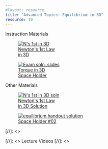 ```yaml
---
#layout: resource
title: "Advanced Topics: Equilibrium in 3D"
resource: 10
---
```


<div class="heading3"> Instruction Materials </div>

<div class="thumb_container">

  <a href="https://drive.google.com/file/d/191SNTErvAHvBfFHfK0g7V5mGDKcl7_Xb/view" target="_blank">
    <figure class="thumblink">
      <img class="thumblink-img-portrait" src="{{site.baseurl}}/images/thumbs/AT01.png" alt="N's 1st in 3D" >
      <figcaption class="thumblink-caption"> Newton's 1st Law <br> in 3D </figcaption>
    </figure>
  </a>


  <a href="https://drive.google.com/file/d/191SNTErvAHvBfFHfK0g7V5mGDKcl7_Xb/view" target="_blank">
    <figure class="thumblink">
      <img class="thumblink-img-portrait" src="{{site.baseurl}}/images/thumbs/E04b.png" alt="Exam soln. slides" >
      <figcaption class="thumblink-caption"> Torque in 3D <br> Space Holder </figcaption>
    </figure>
  </a>

</div>


<div class="heading3">
  Other Materials
</div>

<div class="thumb_container">

  <a href="https://drive.google.com/file/d/1YpX308a0refYi0ZVbFc_apTosdWzo03e/view" target="_blank">
    <figure class="thumblink">
      <img class="thumblink-img-portrait" src="{{site.baseurl}}/images/thumbs/AT01b.png" alt="N's 1st in 3D soln" >
      <figcaption class="thumblink-caption"> Newton's 1st Law <br> in 3D Solution </figcaption>
    </figure>
  </a>

  <a href="https://drive.google.com/file/d/14o9t6Edih6gGwP1kF6xjxoJ6STLLbK4l/view" target="_blank">
    <figure class="thumblink">
      <img class="thumblink-img" src="{{site.baseurl}}/images/thumbs/E04c.png" alt="equilibrium handout solution" >
      <figcaption class="thumblink-caption"> Space Holder #02 </figcaption>
    </figure>
  </a>

</div>


[//]: <><div class="heading3">
[//]: <>  Lecture Videos
[//]: <></div>


